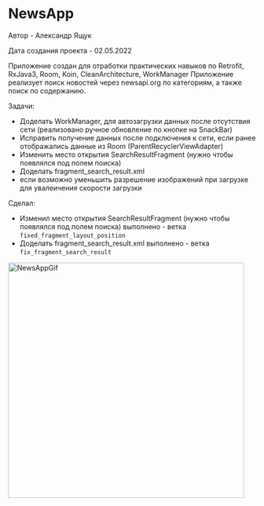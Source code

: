 # NewsApp
Автор - Александр Ящук

Дата создания проекта - 02.05.2022

Приложение создан для отработки практических навыков по Retrofit, RxJava3, Room, Koin, CleanArchitecture, WorkManager
Приложение реализует поиск новостей через newsapi.org по категориям, а также поиск по содержанию.

Задачи: 
 - Доделать WorkManager, для автозагрузки данных после отсутствия сети (реализовано ручное обновление по кнопке на SnackBar)
 - Исправить получение данных после подключения к сети, если ранее отображались данные из Room (ParentRecyclerViewAdapter)
 - Изменить место открытия SearchResultFragment (нужно чтобы появлялся под полем поиска)
 - Доделать fragment_search_result.xml
 - если возможно уменьшить разрешение изображений при загрузке для увалеичения скорости загрузки

Сделал:
 - Изменил место открытия SearchResultFragment (нужно чтобы появлялся под полем поиска) выполнено - ветка `fixed_fragment_layout_position`
 - Доделать fragment_search_result.xml выполнено - ветка `fix_fragment_search_result`
 
<img src = "./NewsAppGif.gif" alt="NewsAppGif" height="480">
